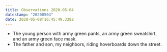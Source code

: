 ```yaml
---
title: Observations 2020-05-04
datestamp: "20200504"
date: 2020-05-08T16:45:49.338Z
---
```

- The young person with army green pants, an army green sweatshirt, and an army green face mask.
- The father and son, my neighbors, riding hoverboards down the street.